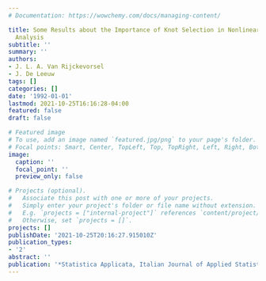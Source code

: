 ```yaml
---
# Documentation: https://wowchemy.com/docs/managing-content/

title: Some Results about the Importance of Knot Selection in Nonlinear Multivariate
  Analysis
subtitle: ''
summary: ''
authors:
- J. L. A. Van Rijckevorsel
- J. De Leeuw
tags: []
categories: []
date: '1992-01-01'
lastmod: 2021-10-25T16:16:28-04:00
featured: false
draft: false

# Featured image
# To use, add an image named `featured.jpg/png` to your page's folder.
# Focal points: Smart, Center, TopLeft, Top, TopRight, Left, Right, BottomLeft, Bottom, BottomRight.
image:
  caption: ''
  focal_point: ''
  preview_only: false

# Projects (optional).
#   Associate this post with one or more of your projects.
#   Simply enter your project's folder or file name without extension.
#   E.g. `projects = ["internal-project"]` references `content/project/deep-learning/index.md`.
#   Otherwise, set `projects = []`.
projects: []
publishDate: '2021-10-25T20:16:27.915010Z'
publication_types:
- '2'
abstract: ''
publication: '*Statistica Applicata, Italian Journal of Applied Statistics*'
---
```

